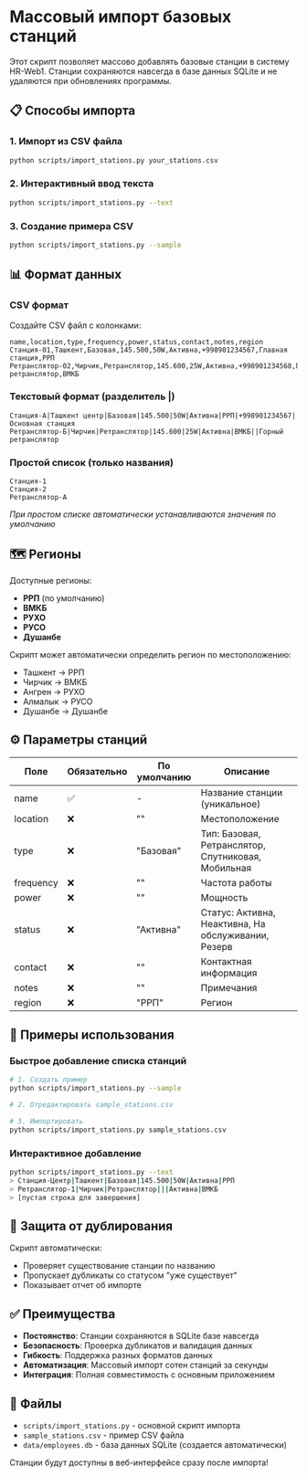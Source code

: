 # Массовый импорт базовых станций

Этот скрипт позволяет массово добавлять базовые станции в систему HR-Web1. Станции сохраняются навсегда в базе данных SQLite и не удаляются при обновлениях программы.

## 📋 Способы импорта

### 1. Импорт из CSV файла
```bash
python scripts/import_stations.py your_stations.csv
```

### 2. Интерактивный ввод текста
```bash
python scripts/import_stations.py --text
```

### 3. Создание примера CSV
```bash
python scripts/import_stations.py --sample
```

## 📊 Формат данных

### CSV формат
Создайте CSV файл с колонками:
```csv
name,location,type,frequency,power,status,contact,notes,region
Станция-01,Ташкент,Базовая,145.500,50W,Активна,+998901234567,Главная станция,РРП
Ретранслятор-02,Чирчик,Ретранслятор,145.600,25W,Активна,+998901234568,Горный ретранслятор,ВМКБ
```

### Текстовый формат (разделитель |)
```
Станция-А|Ташкент центр|Базовая|145.500|50W|Активна|РРП|+998901234567|Основная станция
Ретранслятор-Б|Чирчик|Ретранслятор|145.600|25W|Активна|ВМКБ||Горный ретранслятор
```

### Простой список (только названия)
```
Станция-1
Станция-2  
Ретранслятор-А
```
*При простом списке автоматически устанавливаются значения по умолчанию*

## 🗺️ Регионы

Доступные регионы:
- **РРП** (по умолчанию)
- **ВМКБ** 
- **РУХО**
- **РУСО**
- **Душанбе**

Скрипт может автоматически определить регион по местоположению:
- Ташкент → РРП
- Чирчик → ВМКБ
- Ангрен → РУХО  
- Алмалык → РУСО
- Душанбе → Душанбе

## ⚙️ Параметры станций

| Поле | Обязательно | По умолчанию | Описание |
|------|-------------|--------------|----------|
| name | ✅ | - | Название станции (уникальное) |
| location | ❌ | "" | Местоположение |
| type | ❌ | "Базовая" | Тип: Базовая, Ретранслятор, Спутниковая, Мобильная |
| frequency | ❌ | "" | Частота работы |
| power | ❌ | "" | Мощность |
| status | ❌ | "Активна" | Статус: Активна, Неактивна, На обслуживании, Резерв |
| contact | ❌ | "" | Контактная информация |
| notes | ❌ | "" | Примечания |
| region | ❌ | "РРП" | Регион |

## 🚀 Примеры использования

### Быстрое добавление списка станций
```bash
# 1. Создать пример
python scripts/import_stations.py --sample

# 2. Отредактировать sample_stations.csv

# 3. Импортировать
python scripts/import_stations.py sample_stations.csv
```

### Интерактивное добавление
```bash
python scripts/import_stations.py --text
> Станция-Центр|Ташкент|Базовая|145.500|50W|Активна|РРП
> Ретранслятор-1|Чирчик|Ретранслятор|||Активна|ВМКБ  
> [пустая строка для завершения]
```

## 🔄 Защита от дублирования

Скрипт автоматически:
- Проверяет существование станции по названию
- Пропускает дубликаты со статусом "уже существует"
- Показывает отчет об импорте

## ✅ Преимущества

- **Постоянство**: Станции сохраняются в SQLite базе навсегда
- **Безопасность**: Проверка дубликатов и валидация данных  
- **Гибкость**: Поддержка разных форматов данных
- **Автоматизация**: Массовый импорт сотен станций за секунды
- **Интеграция**: Полная совместимость с основным приложением

## 📁 Файлы

- `scripts/import_stations.py` - основной скрипт импорта
- `sample_stations.csv` - пример CSV файла
- `data/employees.db` - база данных SQLite (создается автоматически)

Станции будут доступны в веб-интерфейсе сразу после импорта!